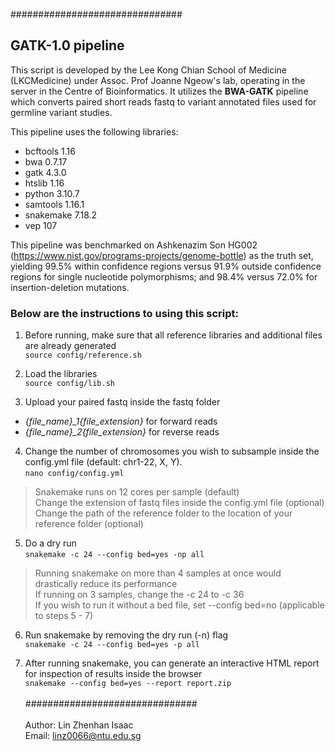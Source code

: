 ###############################

## GATK-1.0 pipeline

This script is developed by the Lee Kong Chian School of Medicine (LKCMedicine) under Assoc. Prof Joanne Ngeow's lab, operating in the server in the Centre of Bioinformatics. It utilizes the **BWA-GATK** pipeline which converts paired short reads fastq to variant annotated files used for germline variant studies.

This pipeline uses the following libraries:
- bcftools 1.16
- bwa 0.7.17
- gatk 4.3.0
- htslib 1.16
- python 3.10.7
- samtools 1.16.1
- snakemake 7.18.2
- vep 107

This pipeline was benchmarked on Ashkenazim Son HG002 (https://www.nist.gov/programs-projects/genome-bottle) as the truth set, yielding 99.5% within confidence regions versus 91.9% outside confidence regions for single nucleotide polymorphisms; and 98.4% versus 72.0% for insertion-deletion mutations.

### Below are the instructions to using this script:

1. Before running, make sure that all reference libraries and additional files are already generated  
```source config/reference.sh```

2. Load the libraries  
```source config/lib.sh```

3. Upload your paired fastq inside the fastq folder  

* *{file_name}_1{file_extension}* for forward reads
* *{file_name}_2{file_extension}* for reverse reads

4. Change the number of chromosomes you wish to subsample inside the config.yml file (default: chr1-22, X, Y).   
```nano config/config.yml```

> Snakemake runs on 12 cores per sample (default)  
> Change the extension of fastq files inside the config.yml file (optional)  
> Change the path of the reference folder to the location of your reference folder (optional)  

5. Do a dry run  
```snakemake -c 24 --config bed=yes -np all```  

> Running snakemake on more than 4 samples at once would drastically reduce its performance  
> If running on 3 samples, change the -c 24 to -c 36  
> If you wish to run it without a bed file, set --config bed=no (applicable to steps 5 - 7)

6. Run snakemake by removing the dry run (-n) flag  
```snakemake -c 24 --config bed=yes -p all```

7. After running snakemake, you can generate an interactive HTML report for inspection of results inside the browser  
```snakemake --config bed=yes --report report.zip```
<br/><br/>
############################### 
<br/><br/>
Author: Lin Zhenhan Isaac  
Email: linz0066@ntu.edu.sg
